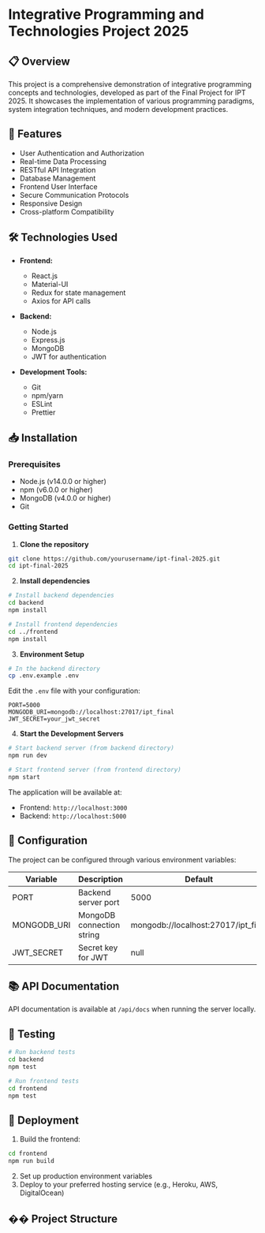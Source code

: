 # Integrative Programming and Technologies Project 2025

## 📋 Overview
This project is a comprehensive demonstration of integrative programming concepts and technologies, developed as part of the Final Project for IPT 2025. It showcases the implementation of various programming paradigms, system integration techniques, and modern development practices.

## 🚀 Features
- User Authentication and Authorization
- Real-time Data Processing
- RESTful API Integration
- Database Management
- Frontend User Interface
- Secure Communication Protocols
- Responsive Design
- Cross-platform Compatibility

## 🛠️ Technologies Used
- **Frontend:**
  - React.js
  - Material-UI
  - Redux for state management
  - Axios for API calls

- **Backend:**
  - Node.js
  - Express.js
  - MongoDB
  - JWT for authentication

- **Development Tools:**
  - Git
  - npm/yarn
  - ESLint
  - Prettier

## 📥 Installation

### Prerequisites
- Node.js (v14.0.0 or higher)
- npm (v6.0.0 or higher)
- MongoDB (v4.0.0 or higher)
- Git

### Getting Started

1. **Clone the repository**
```bash
git clone https://github.com/yourusername/ipt-final-2025.git
cd ipt-final-2025
```

2. **Install dependencies**
```bash
# Install backend dependencies
cd backend
npm install

# Install frontend dependencies
cd ../frontend
npm install
```

3. **Environment Setup**
```bash
# In the backend directory
cp .env.example .env
```
Edit the `.env` file with your configuration:
```env
PORT=5000
MONGODB_URI=mongodb://localhost:27017/ipt_final
JWT_SECRET=your_jwt_secret
```

4. **Start the Development Servers**
```bash
# Start backend server (from backend directory)
npm run dev

# Start frontend server (from frontend directory)
npm start
```

The application will be available at:
- Frontend: `http://localhost:3000`
- Backend: `http://localhost:5000`

## 🔧 Configuration
The project can be configured through various environment variables:

| Variable | Description | Default |
|----------|-------------|---------|
| PORT | Backend server port | 5000 |
| MONGODB_URI | MongoDB connection string | mongodb://localhost:27017/ipt_final |
| JWT_SECRET | Secret key for JWT | null |

## 📚 API Documentation
API documentation is available at `/api/docs` when running the server locally.

## 🧪 Testing
```bash
# Run backend tests
cd backend
npm test

# Run frontend tests
cd frontend
npm test
```

## 🚀 Deployment
1. Build the frontend:
```bash
cd frontend
npm run build
```

2. Set up production environment variables
3. Deploy to your preferred hosting service (e.g., Heroku, AWS, DigitalOcean)

## �� Project Structure